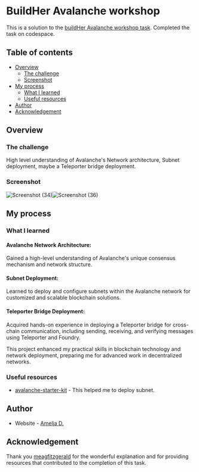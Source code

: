 # BuildHer Avalanche workshop

This is a solution to the [buildHer Avalanche workshop task](https://github.com/ava-labs/avalanche-starter-kit/blob/main/src/0-send-receive/_INSTRUCTIONS.md). Completed the task on codespace.

## Table of contents

- [Overview](#overview)
  - [The challenge](#the-challenge)
  - [Screenshot](#screenshot)
- [My process](#my-process)
  - [What I learned](#what-i-learned)
  - [Useful resources](#useful-resources)
- [Author](#author)
- [Acknowledgement](#acknowledgement)


## Overview

### The challenge

High level understanding of Avalanche's Network architecture, Subnet deployment, maybe a Teleporter bridge deployment.


### Screenshot
![Screenshot (34)](https://github.com/amelia2802/buildher_projects/assets/49182604/ba5eec58-73a8-4b14-8532-5727489b9f20)![Screenshot (36)](https://github.com/amelia2802/buildher_projects/assets/49182604/5f981715-ff2b-49fd-bc32-2c2c7b57d0a4)





## My process

### What I learned
 #### Avalanche Network Architecture:

Gained a high-level understanding of Avalanche's unique consensus mechanism and network structure.

 #### Subnet Deployment:

Learned to deploy and configure subnets within the Avalanche network for customized and scalable blockchain solutions.

 #### Teleporter Bridge Deployment:

Acquired hands-on experience in deploying a Teleporter bridge for cross-chain communication, including sending, receiving, and verifying messages using Teleporter and Foundry.

This project enhanced my practical skills in blockchain technology and network deployment, preparing me for advanced work in decentralized networks.

### Useful resources

- [avalanche-starter-kit](https://github.com/ava-labs/avalanche-starter-kit/) - This helped me to deploy subnet.


## Author

- Website - [Amelia D.](https://ameliadutta.netlify.app/)

## Acknowledgement
Thank you [meagfitzgerald](https://twitter.com/meagfitzgerald) for the wonderful explanation and for providing resources that contributed to the completion of this task.
